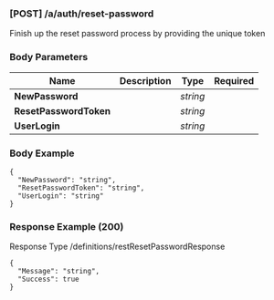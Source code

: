 






### [POST] /a/auth/reset-password  
Finish up the reset password process by providing the unique token  


### Body Parameters

Name | Description | Type | Required
---|---|---|---
**NewPassword** |  | _string_ |   
**ResetPasswordToken** |  | _string_ |   
**UserLogin** |  | _string_ |   


### Body Example
```
{
  "NewPassword": "string",
  "ResetPasswordToken": "string",
  "UserLogin": "string"
}
```






### Response Example (200)
Response Type /definitions/restResetPasswordResponse

```
{
  "Message": "string",
  "Success": true
}
```


